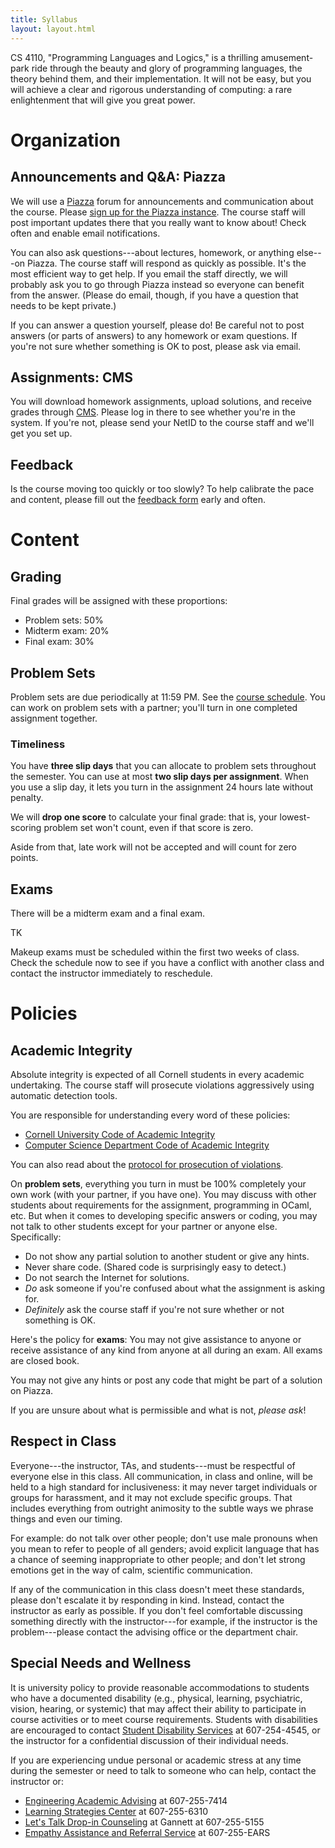 ```yaml
---
title: Syllabus
layout: layout.html
---
```

CS 4110, "Programming Languages and Logics," is a thrilling amusement-park ride through the beauty and glory of programming languages, the theory behind them, and their implementation. It will not be easy, but you will achieve a clear and rigorous understanding of computing: a rare enlightenment that will give you great power.

# Organization

## Announcements and Q&A: Piazza

We will use a [Piazza][] forum for announcements and communication about the course. Please [sign up for the Piazza instance][piazza]. The course staff will post important updates there that you really want to know about! Check often and enable email notifications.

[piazza]: http://piazza.com/cornell/fall2016/cs4110

You can also ask questions---about lectures, homework, or anything else---on Piazza. The course staff will respond as quickly as possible. It's the most efficient way to get help. If you email the staff directly, we will probably ask you to go through Piazza instead so everyone can benefit from the answer. (Please do email, though, if you have a question that needs to be kept private.)

If you can answer a question yourself, please do! Be careful not to post answers (or parts of answers) to any homework or exam questions. If you're not sure whether something is OK to post, please ask via email.

## Assignments: CMS

You will download homework assignments, upload solutions, and receive grades through [CMS][]. Please log in there to see whether you're in the system. If you're not, please send your NetID to the course staff and we'll get you set up.

[cms]: https://cms-b.csuglab.cornell.edu/

## Feedback

Is the course moving too quickly or too slowly? To help calibrate the pace and content, please fill out the [feedback form][fform] early and often.

[fform]: https://sampsyo.wufoo.com/forms/4110-feedback/

# Content

## Grading

Final grades will be assigned with these proportions:

* Problem sets: 50%
* Midterm exam: 20%
* Final exam: 30%

## Problem Sets

Problem sets are due periodically at 11:59 PM. See the [course schedule][schedule]. You can work on problem sets with a partner; you'll turn in one completed assignment together.

[schedule]: /schedule.html

### Timeliness

You have **three slip days** that you can allocate to problem sets throughout the semester. You can use at most **two slip days per assignment**. When you use a slip day, it lets you turn in the assignment 24 hours late without penalty.

We will **drop one score** to calculate your final grade: that is, your lowest-scoring problem set won't count, even if that score is zero.

Aside from that, late work will not be accepted and will count for zero points.

## Exams

There will be a midterm exam and a final exam.

TK

Makeup exams must be scheduled within the first two weeks of class. Check the schedule now to see if you have a conflict with another class and contact the instructor immediately to reschedule.

# Policies

## Academic Integrity

Absolute integrity is expected of all Cornell students in every academic undertaking. The course staff will prosecute violations aggressively using automatic detection tools.

You are responsible for understanding every word of these policies:

- <a href="http://cuinfo.cornell.edu/Academic/AIC.html">Cornell University Code of Academic Integrity</a>
- <a href="http://www.cs.cornell.edu/ugrad/CSMajor/index.htm#ai">Computer Science Department Code of Academic Integrity</a>

You can also read about the [protocol for prosecution of violations][aiproceedings].

[aiproceedings]: http://www.theuniversityfaculty.cornell.edu/AcadInteg/index.html

On **problem sets**, everything you turn in must be 100% completely your own work (with your partner, if you have one). You may discuss with other students about requirements for the assignment, programming in OCaml, etc. But when it comes to developing specific answers or coding, you may not talk to other students except for your partner or anyone else. Specifically:

* Do not show any partial solution to another student or give any hints.
* Never share code. (Shared code is surprisingly easy to detect.)
* Do not search the Internet for solutions.
* *Do* ask someone if you're confused about what the assignment is asking for.
* *Definitely* ask the course staff if you're not sure whether or not something is OK.

Here's the policy for **exams**: You may not give assistance to anyone or receive assistance of any kind from anyone at all during an exam. All exams are closed book.

You may not give any hints or post any code that might be part of a solution on Piazza.

If you are unsure about what is permissible and what is not, *please ask*!

## Respect in Class

Everyone---the instructor, TAs, and students---must be respectful of everyone else in this class. All communication, in class and online, will be held to a high standard for inclusiveness: it may never target individuals or groups for harassment, and it may not exclude specific groups. That includes everything from outright animosity to the subtle ways we phrase things and even our timing.

For example: do not talk over other people; don't use male pronouns when you mean to refer to people of all genders; avoid explicit language that has a chance of seeming inappropriate to other people; and don't let strong emotions get in the way of calm, scientific communication.

If any of the communication in this class doesn't meet these standards, please don't escalate it by responding in kind. Instead, contact the instructor as early as possible. If you don't feel comfortable discussing something directly with the instructor---for example, if the instructor is the problem---please contact the advising office or the department chair.

## Special Needs and Wellness

It is university policy to provide reasonable accommodations to students who have a documented disability (e.g., physical, learning, psychiatric, vision, hearing, or systemic) that may affect their
ability to participate in course activities or to meet course requirements. Students with disabilities are encouraged to contact <a href="http://sds.cornell.edu">Student Disability Services</a> at
607-254-4545, or the instructor for a confidential discussion of their
individual needs.

If you are experiencing undue personal or academic stress at any time during the semester or need to talk to someone who can help, contact the instructor or:

- <a href="http://www.engineering.cornell.edu/student-services/academic-advising">Engineering Academic Advising</a> at 607-255-7414
- <a href="http://lsc.sas.cornell.edu">Learning Strategies Center</a> at 607-255-6310
- <a href="http://www.gannett.cornell.edu/LetsTalk">Let's Talk Drop-in Counseling</a> at Gannett at 607-255-5155
- <a href="http://ears.dos.cornell.edu">Empathy Assistance and Referral Service</a> at 607-255-EARS
